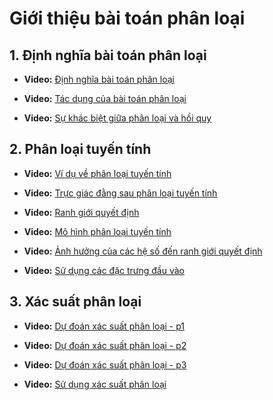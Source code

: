 # Giới thiệu bài toán phân loại



## 1. Định nghĩa bài toán phân loại

- **Video:** [Định nghĩa bài toán phân loại](https://www.coursera.org/learn/ml-classification/lecture/qZhKx/what-is-this-course-about)

- **Video:** [Tác dụng của bài toán phân loại](https://www.coursera.org/learn/ml-classification/lecture/OnpWH/impact-of-classification)

- **Video:** [Sự khác biệt giữa phân loại và hồi quy](https://amara.org/en/videos/0GEMOKz9OIG2/vi/3716062/)



## 2. Phân loại tuyến tính

- **Video:** [Ví dụ về phân loại tuyến tính](https://www.coursera.org/learn/ml-classification/lecture/HNKIj/linear-classifiers-a-motivating-example)

- **Video:** [Trực giác đằng sau phân loại tuyến tính](https://www.coursera.org/learn/ml-classification/lecture/lCBwS/intuition-behind-linear-classifiers)
    
- **Video:** [Ranh giới quyết định](https://www.coursera.org/learn/ml-classification/lecture/NIdE0/decision-boundaries)

- **Video:** [Mô hình phân loại tuyến tính](https://www.coursera.org/learn/ml-classification/lecture/XBc9n/linear-classifier-model)

- **Video:** [Ảnh hưởng của các hệ số đến ranh giới quyết định](https://www.coursera.org/learn/ml-classification/lecture/Qy2js/effect-of-coefficient-values-on-decision-boundary)

- **Video:** [Sử dụng các đặc trưng đầu vào](https://www.coursera.org/learn/ml-classification/lecture/WHIMY/using-features-of-the-inputs)



## 3. Xác suất phân loại

- **Video:** [Dự đoán xác suất phân loại - p1](https://www.coursera.org/learn/ml-classification/lecture/j4Ji0/predicting-class-probabilities)

- **Video:** [Dự đoán xác suất phân loại - p2](https://www.coursera.org/learn/ml-classification/lecture/p6rtM/review-of-basics-of-probabilities)

- **Video:** [Dự đoán xác suất phân loại - p3](https://www.coursera.org/learn/ml-classification/lecture/Cun2N/review-of-basics-of-conditional-probabilities)

- **Video:** [Sử dụng xác suất phân loại](https://www.coursera.org/learn/ml-classification/lecture/f0nhO/using-probabilities-in-classification)